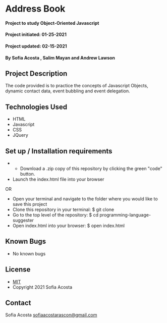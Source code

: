 # Address Book 
#### Project to study Object-Oriented Javascript
#### Project initiated: 01-25-2021
#### Project updated: 02-15-2021
#### By Sofia Acosta , Salim Mayan and Andrew Lawson 
## Project Description
The code provided is to practice the concepts of Javascript Objects, dynamic contact data, event bubbling and event delegation. 
 
## Technologies Used
* HTML
* Javascript
* CSS
* JQuery
## Set up / Installation requirements
* * Download a .zip copy of this repository by clicking the green "code" button. 
* Launch the index.html file into your browser
 
OR
 
* Open your terminal and navigate to the folder where you would like to save this project
* Clone this repository in your terminal: $ git clone
* Go to the top level of the repository: $ cd programming-language-suggester
* Open index.html into your browser: $ open index.html

## Known Bugs
* No known bugs 
## License
* [MIT](https://choosealicense.com/licenses/mit)
* Copyright 2021 Sofia Acosta
## Contact
Sofia Acosta sofiaacostarascon@gmail.com
